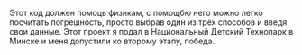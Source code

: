 Этот код должен помоць физикам, с помощбю него можно легко посчитать погрешность, просто выбрав один из трёх способов и введя свои данные.
Этот проект я подал в Национальный Детский Технопарк в Минске и меня допустили ко второму этапу, победа.
